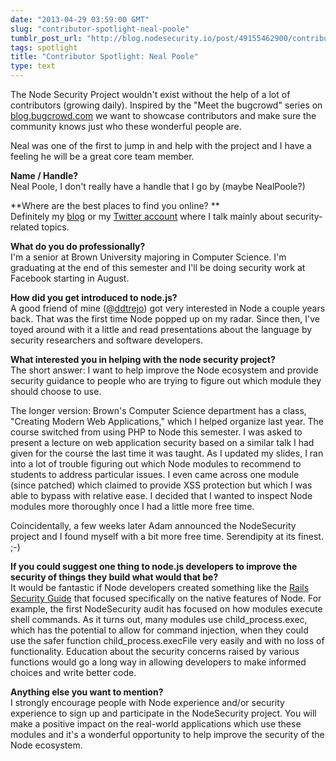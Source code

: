 ```yaml
---
date: "2013-04-29 03:59:00 GMT"
slug: "contributor-spotlight-neal-poole"
tumblr_post_url: "http://blog.nodesecurity.io/post/49155462900/contributor-spotlight-neal-poole"
tags: spotlight
title: "Contributor Spotlight: Neal Poole"
type: text
---
```

The Node Security Project wouldn't exist without the help of a lot of contributors (growing daily). Inspired by the "Meet the bugcrowd" series on [blog.bugcrowd.com](http://blog.bugcrowd.com/) we want to showcase contributors and make sure the community knows just who these wonderful people are.

Neal was one of the first to jump in and help with the project and I have a feeling he will be a great core team member.

**Name / Handle?**  
Neal Poole, I don't really have a handle that I go by (maybe NealPoole?)  
  
**Where are the best places to find you online? **  
Definitely my [blog](https://nealpoole.com/blog/) or my [Twitter account](https://twitter.com/NealPoole) where I talk mainly about security-related topics.  
  
**What do you do professionally?**  
I'm a senior at Brown University majoring in Computer Science. I'm graduating at the end of this semester and I'll be doing security work at Facebook starting in August.  
  
**How did you get introduced to node.js?**  
A good friend of mine (@[ddtrejo](https://twitter.com/ddtrejo)) got very interested in Node a couple years back. That was the first time Node popped up on my radar. Since then, I've toyed around with it a little and read presentations about the language by security researchers and software developers.  
  
**What interested you in helping with the node security project?**  
The short answer: I want to help improve the Node ecosystem and provide security guidance to people who are trying to figure out which module they should choose to use.  
  
The longer version: Brown's Computer Science department has a class, "Creating Modern Web Applications," which I helped organize last year. The course switched from using PHP to Node this semester. I was asked to present a lecture on web application security based on a similar talk I had given for the course the last time it was taught. As I updated my slides, I ran into a lot of trouble figuring out which Node modules to recommend to students to address particular issues. I even came across one module (since patched) which claimed to provide XSS protection but which I was able to bypass with relative ease. I decided that I wanted to inspect Node modules more thoroughly once I had a little more free time.  
  
Coincidentally, a few weeks later Adam announced the NodeSecurity project and I found myself with a bit more free time. Serendipity at its finest. ;-)  
  
**If you could suggest one thing to node.js developers to improve the security of things they build what would that be?**  
It would be fantastic if Node developers created something like the [Rails Security Guide](http://guides.rubyonrails.org/security.html) that focused specifically on the native features of Node. For example, the first NodeSecurity audit has focused on how modules execute shell commands. As it turns out, many modules use child\_process.exec, which has the potential to allow for command injection, when they could use the safer function child\_process.execFile very easily and with no loss of functionality. Education about the security concerns raised by various functions would go a long way in allowing developers to make informed choices and write better code.  
  
**Anything else you want to mention?**  
I strongly encourage people with Node experience and/or security experience to sign up and participate in the NodeSecurity project. You will make a positive impact on the real-world applications which use these modules and it's a wonderful opportunity to help improve the security of the Node ecosystem.